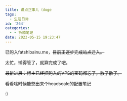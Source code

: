 ```yaml
---
title: 讲点正事儿（doge
tags:
  - 生活日常
id: '264'
categories:
  - - 折腾笔记
date: 2023-05-15 19:23:47
---
```

已购入fatshibainu.me，~~目前正逐步完成站点迁入。~~

太忙，懒得管了，就算完成了吧。

~~最新进展：博主已经把购入的VPS的密码都忘了，散了散了。~~

~~看看啥时候能憋出来个headscale的配置笔记~~

:)
